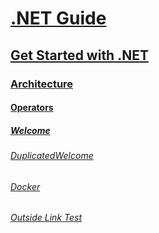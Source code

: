 <!-- Start of .NET Guide -->
# [.NET Guide](standard/index.md)
## [Get Started with .NET](standard/get-started.md)
### [Architecture](standard/microservices-architecture/)
#### [Operators](visual-basic/language-reference/error-messages/operator-declaration-must-be-one-of.md)
##### [Welcome](welcome.md)
###### [DuplicatedWelcome](welcomed.md)
###### [Docker](standard/microservices-architecture/container-docker-introduction/docker-defined.md)
###### [Outside Link Test](https://msdn.microsoft.com/library/azure/dn873976.aspx)
